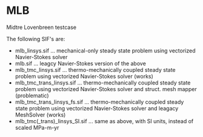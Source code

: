 # MLB
Midtre Lovenbreen testcase

The following SIF's are:
* mlb_linsys.sif    ... mechanical-only steady state problem using vectorized Navier-Stokes solver
* mlb.sif            ... leagcy Navier-Stokes version of the above
* mlb_tmc_linsys.sif ... thermo-mechanically coupled steady state problem using vectorized Navier-Stokes solver (works)
* mlb_tmc_trans_linsys.sif   ...  thermo-mechanically coupled steady state problem using vectorized Navier-Stokes solver and struct. mesh mapper (problematic)
* mlb_tmc_trans_linsys_fs.sif ...  thermo-mechanically coupled steady state problem using vectorized Navier-Stokes solver and leagacy MeshSolver (works)
* mlb_tmc(_trans)_linsys_SI.sif   ... same as above, with SI units, instead of scaled MPa-m-yr
